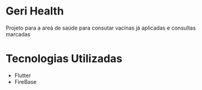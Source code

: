 # Geri Health

Projeto para a areá de saúde para consutar vacinas já aplicadas e consultas marcadas

# Tecnologias Utilizadas

- Flutter
- FireBase
